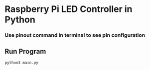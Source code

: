 # Raspberry Pi LED Controller in Python

### Use pinout command in terminal to see pin configuration

## Run Program
```bash
python3 main.py
```